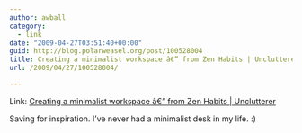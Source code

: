 ```yaml
---
author: awball
category:
  - link
date: "2009-04-27T03:51:40+00:00"
guid: http://blog.polarweasel.org/post/100528004
title: Creating a minimalist workspace â€” from Zen Habits | Unclutterer
url: /2009/04/27/100528004/

---
```

Link: [Creating a minimalist workspace â€” from Zen Habits \| Unclutterer](http://unclutterer.com/2008/03/12/creating-a-minimalist-workspace/)

Saving for inspiration. I’ve never had a minimalist desk in my life. :)
